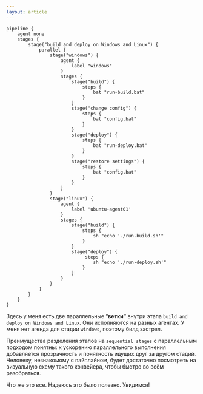 ```yaml
---
layout: article
---
```


```
pipeline {
    agent none
    stages {
        stage("build and deploy on Windows and Linux") {
            parallel {
                stage("windows") {
                    agent {
                        label "windows"
                    }
                    stages {
                        stage("build") {
                            steps {
                                bat "run-build.bat"
                            }
                        }
                        stage("change config") {
                            steps {
                                bat "config.bat"
                            }
                        }
                        stage("deploy") {
                            steps {
                                bat "run-deploy.bat"
                            }
                        }
                        stage("restore settings") {
                            steps {
                                bat "config.bat"
                            }
                        }
                    }
                }
                stage("linux") {
                    agent {
                        label 'ubuntu-agent01'
                    }
                    stages {
                        stage("build") {
                            steps {
                                sh "echo './run-build.sh'"
                            }
                        }
                        stage("deploy") {
                             steps {
                                sh "echo './run-deploy.sh'"
                            }
                        }
                    }
                }
            }
        }
    }
}
```

Здесь у меня есть две параллельные “**ветки”** внутри этапа `build and deploy on Windows and Linux`. Они исполняются на разных агентах. У меня нет агенда для стадии `windows`, поэтому билд застрял.

Преимущества разделения этапов на `sequential stages` с параллельным подходом понятны: к ускорению параллельного выполнения добавляется прозрачность и понятность идущих друг за другом стадий. Человеку, незнакомому с пайплайном, будет достаточно посмотреть на визуальную схему такого конвейера, чтобы быстро во всём разобраться.

Что же это все. Надеюсь это было полезно. Увидимся!
